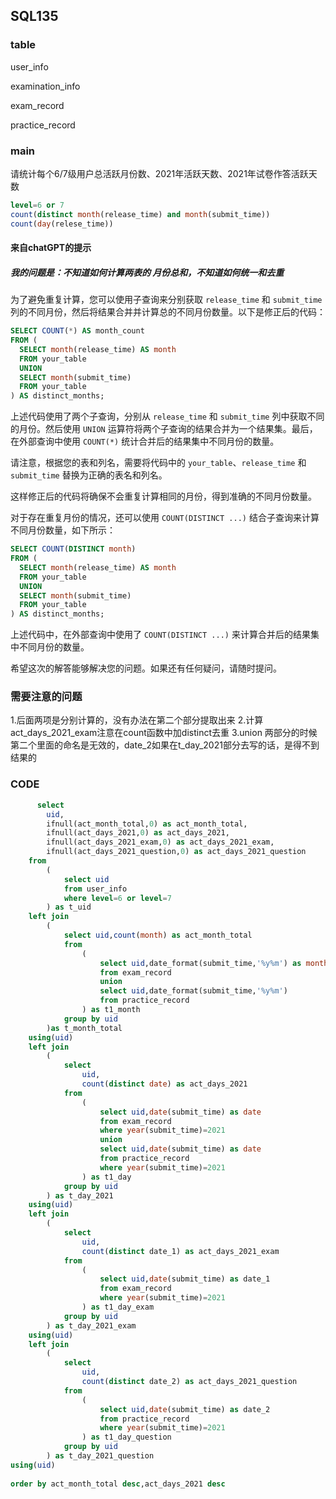 ## SQL135

### table
user_info

examination_info

exam_record

practice_record

### main
请统计每个6/7级用户总活跃月份数、2021年活跃天数、2021年试卷作答活跃天数
```sql
level=6 or 7
count(distinct month(release_time) and month(submit_time))
count(day(relese_time))

```
#### 来自chatGPT的提示
##### 我的问题是：不知道如何计算两表的 月份总和，不知道如何统一和去重

为了避免重复计算，您可以使用子查询来分别获取 `release_time` 和 `submit_time` 列的不同月份，然后将结果合并并计算总的不同月份数量。以下是修正后的代码：

```sql
SELECT COUNT(*) AS month_count
FROM (
  SELECT month(release_time) AS month
  FROM your_table
  UNION
  SELECT month(submit_time)
  FROM your_table
) AS distinct_months;
```

上述代码使用了两个子查询，分别从 `release_time` 和 `submit_time` 列中获取不同的月份。然后使用 `UNION` 运算符将两个子查询的结果合并为一个结果集。最后，在外部查询中使用 `COUNT(*)` 统计合并后的结果集中不同月份的数量。

请注意，根据您的表和列名，需要将代码中的 `your_table`、`release_time` 和 `submit_time` 替换为正确的表名和列名。

这样修正后的代码将确保不会重复计算相同的月份，得到准确的不同月份数量。

对于存在重复月份的情况，还可以使用 `COUNT(DISTINCT ...)` 结合子查询来计算不同月份数量，如下所示：

```sql
SELECT COUNT(DISTINCT month)
FROM (
  SELECT month(release_time) AS month
  FROM your_table
  UNION
  SELECT month(submit_time)
  FROM your_table
) AS distinct_months;
```

上述代码中，在外部查询中使用了 `COUNT(DISTINCT ...)` 来计算合并后的结果集中不同月份的数量。

希望这次的解答能够解决您的问题。如果还有任何疑问，请随时提问。

### 需要注意的问题
1.后面两项是分别计算的，没有办法在第二个部分提取出来
2.计算act_days_2021_exam注意在count函数中加distinct去重
3.union 两部分的时候第二个里面的命名是无效的，date_2如果在t_day_2021部分去写的话，是得不到结果的
### CODE
```sql
      select
        uid,
        ifnull(act_month_total,0) as act_month_total,
        ifnull(act_days_2021,0) as act_days_2021,
        ifnull(act_days_2021_exam,0) as act_days_2021_exam,
        ifnull(act_days_2021_question,0) as act_days_2021_question
    from
        (
            select uid
            from user_info
            where level=6 or level=7
        ) as t_uid
    left join
        (
            select uid,count(month) as act_month_total
            from    
                (
                    select uid,date_format(submit_time,'%y%m') as month
                    from exam_record
                    union
                    select uid,date_format(submit_time,'%y%m')
                    from practice_record
                ) as t1_month
			group by uid
        )as t_month_total
    using(uid)
    left join
        (
            select 
				uid,
                count(distinct date) as act_days_2021
            from
                (
                    select uid,date(submit_time) as date
                    from exam_record
                    where year(submit_time)=2021
                    union
                    select uid,date(submit_time) as date
                    from practice_record
                    where year(submit_time)=2021
                ) as t1_day
			group by uid
        ) as t_day_2021
    using(uid)
	left join
        (
            select 
				uid,
                count(distinct date_1) as act_days_2021_exam
            from
                (
                    select uid,date(submit_time) as date_1
                    from exam_record
                    where year(submit_time)=2021
                ) as t1_day_exam
			group by uid
        ) as t_day_2021_exam
    using(uid)
	left join
        (
            select 
				uid,
                count(distinct date_2) as act_days_2021_question
            from
                (
                    select uid,date(submit_time) as date_2
                    from practice_record
                    where year(submit_time)=2021
                ) as t1_day_question
			group by uid
        ) as t_day_2021_question
using(uid)
    
order by act_month_total desc,act_days_2021 desc
```

